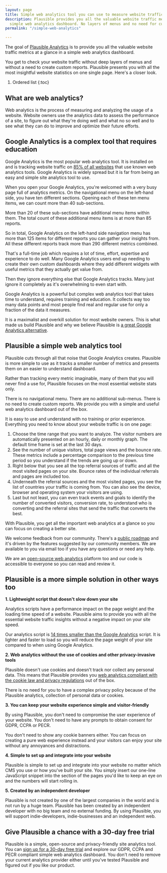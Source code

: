 ```yaml
---
layout: page
title: Simple web analytics tool you can use to measure website traffic
description: Plausible provides you all the valuable website traffic metrics in a
  simple web analytics dashboard. No layers of menus and no need for custom reports.
permalink: "/simple-web-analytics"

---
```

The goal of [Plausible Analytics](https://plausible.io/) is to provide you all the valuable website traffic metrics at a glance in a simple web analytics dashboard.

You get to check your website traffic without deep layers of menus and without a need to create custom reports. Plausible presents you with all the most insightful website statistics on one single page. Here's a closer look.

1. Ordered list
{:toc}

## What are web analytics?

Web analytics is the process of measuring and analyzing the usage of a website. Website owners use the analytics data to assess the performance of a site, to figure out what they're doing well and what no so well and to see what they can do to improve and optimize their future efforts.

## Google Analytics is a complex tool that requires education

Google Analytics is the most popular web analytics tool. It is installed on and is tracking website traffic on [85% of all websites](https://w3techs.com/technologies/history_overview/traffic_analysis) that use known web analytics tools. Google Analytics is widely spread but it is far from being an easy and simple site analytics tool to use.

When you open your Google Analytics, you're welcomed with a very busy page full of analytics metrics. On the navigational menu on the left-hand side, you have ten different sections. Opening each of these ten menu items, we can count more than 40 sub-sections.

More than 20 of these sub-sections have additional menu items within them. The total count of these additional menu items is at more than 85 reports.

So in total, Google Analytics on the left-hand side navigation menu has more than 125 items for different reports you can gather your insights from. All these different reports track more than 290 different metrics combined.

That's a full-time job which requires a lot of time, effort, expertise and experience to do well. Many Google Analytics users end up needing to create their own custom dashboards where they add different widgets with useful metrics that they actually get value from.

Then they ignore everything else that Google Analytics tracks. Many just ignore it completely as it's overwhelming to even start with.

Google Analytics is a powerful but complex web analytics tool that takes time to understand, requires training and education. It collects way too many data points and most people find real and regular use for only a fraction of the data it measures.

It is a maximalist and overkill solution for most website owners. This is what made us build Plausible and why we believe Plausible is [a great Google Analytics alternative](https://plausible.io/vs-google-analytics).

## Plausible a simple web analytics tool

Plausible cuts through all that noise that Google Analytics creates. Plausible is more simple to use as it tracks a smaller number of metrics and presents them on an easier to understand dashboard.

Rather than tracking every metric imaginable, many of them that you will never find a use for, Plausible focuses on the most essential website stats only.

There is no navigational menu. There are no additional sub-menus. There is no need to create custom reports. We provide you with a simple and useful web analytics dashboard out of the box.

It is easy to use and understand with no training or prior experience. Everything you need to know about your website traffic is on one page:

1. Choose the time range that you want to analyze. The visitor numbers are automatically presented on an hourly, daily or monthly graph. The default time frame is set at the last 30 days.
2. See the number of unique visitors, total page views and the bounce rate. These metrics include a percentage comparison to the previous time period so you understand if the trends are going up or down.
3. Right below that you see all the top referral sources of traffic and all the most visited pages on your site. Bounce rates of the individual referrals and pages are included too.
4. Underneath the referral sources and the most visited pages, you see the list of countries your traffic is coming from. You can also see the device, browser and operating system your visitors are using.
5. Last but not least, you can even track events and goals to identify the number of converted visitors, conversion rate, to understand who is converting and the referral sites that send the traffic that converts the best.

With Plausible, you get all the important web analytics at a glance so you can focus on creating a better site.

We welcome feedback from our community. There's a [public roadmap](https://plausible.io/roadmap) and it's driven by the features suggested by our community members. We are available to you via email too if you have any questions or need any help.

We are an [open-source web analytics](https://plausible.io/open-source-website-analytics) platform too and our code is accessible to everyone so you can read and review it.

## Plausible is a more simple solution in other ways too

**1. Lightweight script that doesn't slow down your site**

Analytics scripts have a performance impact on the page weight and the loading time speed of a website. Plausible aims to provide you with all the essential website traffic insights without a negative impact on your site speed.

Our analytics script is [14 times smaller than the Google Analytics](https://plausible.io/lightweight-web-analytics) script. It is lighter and faster to load so you will reduce the page weight of your site compared to when using Google Analytics.

**2. Web analytics without the use of cookies and other privacy-invasive tools**

Plausible doesn't use cookies and doesn't track nor collect any personal data. This means that Plausible provides you [web analytics compliant with the cookie law and privacy regulations](https://plausible.io/data-policy) out of the box.

There is no need for you to have a complex privacy policy because of the Plausible analytics, collection of personal data or cookies.

**3. You can keep your website experience simple and visitor-friendly**

By using Plausible, you don't need to compromise the user experience of your website. You don't need to have any prompts to obtain consent for GDPR, CCPA or PECR.

You don't need to show any cookie banners either. You can focus on creating a pure web experience instead and your visitors can enjoy your site without any annoyances and distractions.

**4. Simple to set up and integrate into your website**

Plausible is simple to set up and integrate into your website no matter which CMS you use or how you've built your site. You simply insert our one-line JavaScript snippet into the <head> section of the pages you'd like to keep an eye on and the numbers will start rolling in.

**5. Created by an independent developer**

Plausible is not created by one of the largest companies in the world and is not run by a huge team. Plausible has been created by an independent developer with no big team and no external funding. By using Plausible, you will support indie-developers, indie-businesses and an independent web.

## Give Plausible a chance with a 30-day free trial

Plausible is a simple, open-source and privacy-friendly site analytics tool. You can [sign up for a 30-day free trial](https://plausible.io/register) and explore our GDPR, CCPA and PECR compliant simple web analytics dashboard. You don't need to remove your current analytics provider either until you've tested Plausible and figured out if you like our product.
